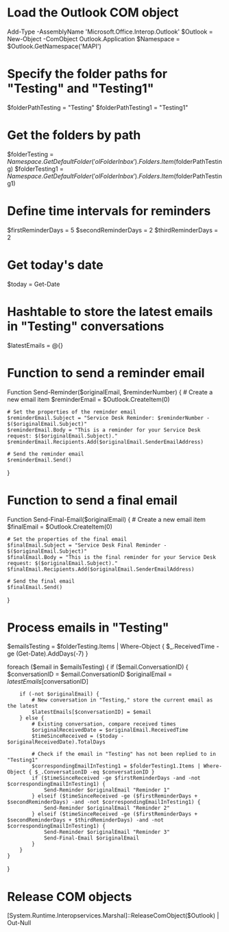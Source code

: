 # Load the Outlook COM object
Add-Type -AssemblyName 'Microsoft.Office.Interop.Outlook'
$Outlook = New-Object -ComObject Outlook.Application
$Namespace = $Outlook.GetNamespace('MAPI')

# Specify the folder paths for "Testing" and "Testing1"
$folderPathTesting = "Testing"
$folderPathTesting1 = "Testing1"

# Get the folders by path
$folderTesting = $Namespace.GetDefaultFolder('olFolderInbox').Folders.Item($folderPathTesting)
$folderTesting1 = $Namespace.GetDefaultFolder('olFolderInbox').Folders.Item($folderPathTesting1)

# Define time intervals for reminders
$firstReminderDays = 5
$secondReminderDays = 2
$thirdReminderDays = 2

# Get today's date
$today = Get-Date

# Hashtable to store the latest emails in "Testing" conversations
$latestEmails = @{}

# Function to send a reminder email
Function Send-Reminder($originalEmail, $reminderNumber) {
    # Create a new email item
    $reminderEmail = $Outlook.CreateItem(0)
    
    # Set the properties of the reminder email
    $reminderEmail.Subject = "Service Desk Reminder: $reminderNumber - $($originalEmail.Subject)"
    $reminderEmail.Body = "This is a reminder for your Service Desk request: $($originalEmail.Subject)."
    $reminderEmail.Recipients.Add($originalEmail.SenderEmailAddress)
    
    # Send the reminder email
    $reminderEmail.Send()
}

# Function to send a final email
Function Send-Final-Email($originalEmail) {
    # Create a new email item
    $finalEmail = $Outlook.CreateItem(0)
    
    # Set the properties of the final email
    $finalEmail.Subject = "Service Desk Final Reminder - $($originalEmail.Subject)"
    $finalEmail.Body = "This is the final reminder for your Service Desk request: $($originalEmail.Subject)."
    $finalEmail.Recipients.Add($originalEmail.SenderEmailAddress)
    
    # Send the final email
    $finalEmail.Send()
}

# Process emails in "Testing"
$emailsTesting = $folderTesting.Items | Where-Object { $_.ReceivedTime -ge (Get-Date).AddDays(-7) }

foreach ($email in $emailsTesting) {
    if ($email.ConversationID) {
        $conversationID = $email.ConversationID
        $originalEmail = $latestEmails[$conversationID]

        if (-not $originalEmail) {
            # New conversation in "Testing," store the current email as the latest
            $latestEmails[$conversationID] = $email
        } else {
            # Existing conversation, compare received times
            $originalReceivedDate = $originalEmail.ReceivedTime
            $timeSinceReceived = ($today - $originalReceivedDate).TotalDays

            # Check if the email in "Testing" has not been replied to in "Testing1"
            $correspondingEmailInTesting1 = $folderTesting1.Items | Where-Object { $_.ConversationID -eq $conversationID }
            if ($timeSinceReceived -ge $firstReminderDays -and -not $correspondingEmailInTesting1) {
                Send-Reminder $originalEmail "Reminder 1"
            } elseif ($timeSinceReceived -ge ($firstReminderDays + $secondReminderDays) -and -not $correspondingEmailInTesting1) {
                Send-Reminder $originalEmail "Reminder 2"
            } elseif ($timeSinceReceived -ge ($firstReminderDays + $secondReminderDays + $thirdReminderDays) -and -not $correspondingEmailInTesting1) {
                Send-Reminder $originalEmail "Reminder 3"
                Send-Final-Email $originalEmail
            }
        }
    }
}

# Release COM objects
[System.Runtime.Interopservices.Marshal]::ReleaseComObject($Outlook) | Out-Null
